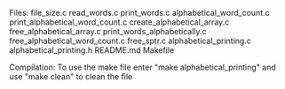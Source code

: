 Files: 
file_size.c 
read_words.c 
print_words.c
alphabetical_word_count.c
print_alphabetical_word_count.c
create_alphabetical_array.c
free_alphabetical_array.c
print_words_alphabetically.c
free_alphabetical_word_count.c
free_sptr.c
alphabetical_printing.c
alphabetical_printing.h
README.md
Makefile

Compilation:
To use the make file enter "make alphabetical_printing" and use "make clean" to clean the file

